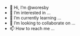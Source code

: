 - 👋 Hi, I’m @woresby
- 👀 I’m interested in ...
- 🌱 I’m currently learning ...
- 💞️ I’m looking to collaborate on ...
- 📫 How to reach me ...

<!---
worseboy/worseboy is a ✨ special ✨ repository because its `README.md` (this file) appears on your GitHub profile.
You can click the Preview link to take a look at your changes.
--->
